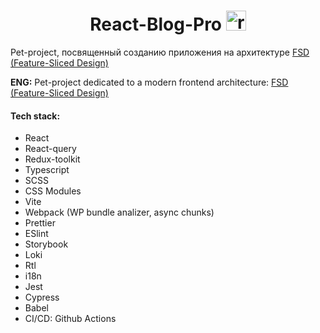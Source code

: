 <h1 align="center">React-Blog-Pro
  <img
    alt="react-icon"
    src="https://www.iconfinder.com/icons/9805158/download/svg/32"
    width=32
    height=32
  />
</h1>
<p>
  Pet-project, посвященный созданию приложения на архитектуре
  <a href="https://feature-sliced.design/">
    FSD (Feature-Sliced Design)
  </a>
<br/>
</p>

<div>
  <p> 
    <b>ENG:</b> Pet-project dedicated to a modern frontend architecture:
      <a href="https://feature-sliced.design/">
      FSD (Feature-Sliced Design)
    </a>
  </p>
</div>

<h4>Tech stack:</h4>
<ul>
  <li>React</li>
  <li>React-query</li>
  <li>Redux-toolkit</li>
  <li>Typescript</li>
  <li>SCSS</li>
  <li>CSS Modules</li>
  <li>Vite</li>
  <li>Webpack (WP bundle analizer, async chunks)</li>
  <li>Prettier</li>
  <li>ESlint</li>
  <li>Storybook</li>
  <li>Loki</li>
  <li>Rtl</li>
  <li>i18n</li>
  <li>Jest</li>
  <li>Cypress</li>
  <li>Babel</li>
  <li>CI/CD: Github Actions</li>
</ul>
